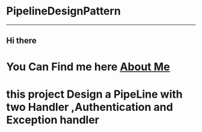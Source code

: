 # PipelineDesignPattern
***
## Hi there 
# You Can Find me here [About Me](https://www.linkedin.com/in/niloufar-mont/)
# this project Design a PipeLine with two Handler ,Authentication and Exception handler 